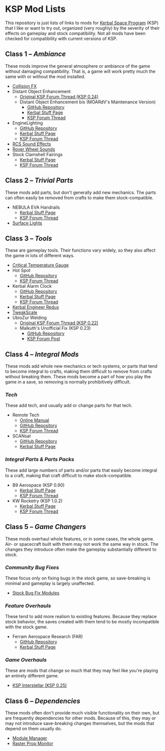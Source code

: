 # KSP Mod Lists
This repository is just lists of links to mods for [Kerbal Space Program](https://kerbalspaceprogram.com/ "Kerbal Space Program") (KSP) that I like or want to try out, organized (very roughly) by the severity of their effects on gameplay and stock compatibility.  Not all mods have been checked for compatibility with current versions of KSP.


## Class 1 – _Ambiance_
These mods improve the general atmosphere or ambiance of the game without damaging compatibility.  That is, a game will work pretty much the same with or without the mod installed.

* [Collision FX](http://forum.kerbalspaceprogram.com/threads/101496-1-0-x-Collision-FX-v3-2-(2015-05-14)-Now-with-EVA-kerbal-sound-effects "KSP Forum Thread")
* Distant Object Enhancement
  - [Original KSP Forum Thread (KSP 0.24)](http://forum.kerbalspaceprogram.com/threads/69907-0-24-Distant-Object-Enhancement-1-3-1-Planets-satellites-in-the-night-sky!-(7-29) "Distant Object Enhancement Original KSP Forum Thread")
  - Distant Object Enhancement bis (MOARdV's Maintenance Version)
    * [GitHub Repository](https://github.com/MOARdV/DistantObject "Distant Object Enhancement bis on GitHub")
    * [Kerbal Stuff Page](https://kerbalstuff.com/mod/403/Distant%20Object%20Enhancement%20bis "Distant Object Enhancement bis on Kerbal Stuff")
    * [KSP Forum Thread](http://forum.kerbalspaceprogram.com/threads/98943 "Distant Object Enhancement bis KSP Forum Thread")
* EngineLighting
  - [GitHub Repository](https://github.com/tatjam/KSP-EngineLight "EngineLighting source on GitHub")
  - [Kerbal Stuff Page](https://kerbalstuff.com/mod/817/EngineLighting "EngineLighting on Kerbal Stuff")
  - [KSP Forum Thread](http://forum.kerbalspaceprogram.com/threads/121987-1-0-4-Engine-Lighting-(1-4-0)-The-Decoupler-Update-(30-June) "KSP Forum Thread")
* [RCS Sound Effects](http://forum.kerbalspaceprogram.com/threads/52896-1-0-x-RCS-Sound-(and-light!)-Effects-(2015-02-01) "KSP Forum Thread")
* [Rover Wheel Sounds](http://forum.kerbalspaceprogram.com/threads/55104-1-0-x-Rover-Wheel-Sounds-v1-1-(2014-09-25) "KSP Forum Thread")
* Stock Clamshell Fairings
  - [Kerbal Stuff Page](https://kerbalstuff.com/mod/878/Stock%20Clamshell%20Fairings "Stock Clamshell Fairings on Kerbal Stuff")
  - [KSP Forum Thread](http://forum.kerbalspaceprogram.com/threads/124031-1-0-4-Stock-Clamshell-Fairings-(June-1) "Stock Clamshell Fairings KSP Forum Thread")


## Class 2 – _Trivial Parts_
These mods add parts, but don't generally add new mechanics.  The parts can often easily be removed from crafts to make them stock-compatible.

* NEBULA EVA Handrails
  - [Kerbal Stuff Page](https://kerbalstuff.com/mod/353/NEBULA%20EVA%20handrails%20pack. "NEBULA EVA Handrails on Kerbal Stuff")
  - [KSP Forum Thread](http://forum.kerbalspaceprogram.com/threads/100531-0-25-NEBULA-space-engineering-EVA-handrails-pack "NEBULA EVA Handrails KSP Forum Thread")
* [Surface Lights](http://forum.kerbalspaceprogram.com/threads/57778-1-0-Surface-Mounted-Stock-Alike-Lights-for-Self-Illumination "KSP Forum Thread")


## Class 3 – _Tools_
These are gameplay tools.  Their functions vary widely, so they also affect the game in lots of different ways.

* [Critical Temperature Gauge](http://forum.kerbalspaceprogram.com/threads/119686-1-0-4-Critical-temperature-gauge "KSP Forum Thread")
* Hot Spot
  - [GitHub Repository](https://github.com/Apokee/HotSpot "Hot Spot source on GitHub")
  - [KSP Forum Thread](http://forum.kerbalspaceprogram.com/threads/123967-1-0-4-0-4-4-Hot-Spot-(formerly-Enhanced-Thermal-Data)-Better-Thermal-Data "Hot Spot KSP Forum Thread")
* Kerbal Alarm Clock
  - [GitHub Repository](https://github.com/TriggerAu/KerbalAlarmClock "Kerbal Alarm Clock source on GitHub")
  - [Kerbal Stuff Page](https://kerbalstuff.com/mod/231/Kerbal%20Alarm%20Clock "Kerbal Alarm Clock on Kerbal Stuff")
  - [KSP Forum Thread](http://forum.kerbalspaceprogram.com/threads/24786-1-0-x-Kerbal-Alarm-Clock-v3-4-0-0-(June-27) "Kerbal Alarm Clock KSP Forum Thread")
* [Kerbal Engineer Redux](http://forum.kerbalspaceprogram.com/threads/18230-1-0-4-Kerbal-Engineer-Redux-v1-0-18-0 "KSP Forum Thread")
* [TweakScale](http://forum.kerbalspaceprogram.com/threads/80234-0-90-TweakScale-Rescale-Everything!-(v1-50-2014-12-24-10-40-UTC) "KSP Forum Thread")
* UbioZur Welding
  - [Original KSP Forum Thread (KSP 0.22)](http://forum.kerbalspaceprogram.com/threads/38577-0-22-UbioZur-Welding-Ltd-2-0-Dev-STOPPED "KSP Forum Thread")
  - Malkuth's Unofficial Fix (KSP 0.23)
    * [GitHub Repository](https://github.com/malkuth1974/unofficailUbioWeld "Malkuth's Unofficial Fix for UbioZur Welding source on GitHub")
    * [KSP Forum Post](http://forum.kerbalspaceprogram.com/threads/38577-0-22-UbioZur-Welding-Ltd-2-0-Playtest-5-Now-In-Game-Tool?p=1002144&viewfull=1#post1002144 "Malkuth's Unofficial Fix for UbioZur Welding KSP Forum Post")


## Class 4 – _Integral Mods_
These mods add whole new mechanics or tech systems, or parts that tend to become integral to crafts, making them difficult to remove from crafts without breaking them.  These mods become a part of how you play the game in a save, so removing is normally prohibitively difficult.

### _Tech_
These add tech, and usually add or change parts for that tech.

* Remote Tech
  - [Online Manual](https://remotetechnologiesgroup.github.io/RemoteTech/ "Remote Tech Main Site")
  - [GitHub Repository](https://github.com/RemoteTechnologiesGroup/RemoteTech "Remote Tech source on GitHub")
  - [KSP Forum Thread](http://forum.kerbalspaceprogram.com/threads/83305-1-0-4-RemoteTech-v1-6-7-2015-06-25 "Remote Tech KSP Forum Thread")
* SCANsat
  - [GitHub Repository](https://github.com/S-C-A-N/SCANsat "SCANsat source on GitHub")
  - [Kerbal Stuff Page](https://kerbalstuff.com/mod/249/SCANsat "SCANsat on Kerbal Stuff")

### _Integral Parts & Parts Packs_
These add large numbers of parts and/or parts that easily become integral to a craft, making that craft difficult to make stock-compatible.

* B9 Aerospace (KSP 0.90)
  - [Kerbal Stuff Page](http://beta.kerbalstuff.com/mod/132/B9%20Aerospace%20Pack "B9 Aerospace on Kerbal Stuff")
  - [KSP Forum Thread](http://forum.kerbalspaceprogram.com/threads/92630-0-90-B9-Aerospace-Release-5-2-8-(updated-30-12-14) "B9 Aerospace KSP Forum Thread")
* KW Rocketry (KSP 1.0.2)
  - [Kerbal Stuff Page](https://kerbalstuff.com/mod/67/KW%20Rocketry "KW Rocketry on Kerbal Stuff")
  - [KSP Forum Thread](http://forum.kerbalspaceprogram.com/threads/51037-1-02-KW-Rocketry-v2-7-Available-1-02-Compatibility!-16-05-2015 "KW Rocketry KSP Forum Thread")


## Class 5 – _Game Changers_
These mods overhaul whole features, or in some cases, the whole game.  Air- or spacecraft built with them may not work the same way in stock.  The changes they introduce often make the gameplay substantially different to stock.

### _Community Bug Fixes_
These focus only on fixing bugs in the stock game, so save-breaking is minimal and gameplay is largely unaffected.

* [Stock Bug Fix Modules](http://forum.kerbalspaceprogram.com/threads/97285-KSP-v1-0-4-Stock-Bug-Fix-Modules-(Release-v1-0-4b-2-1-Aug-15) "KSP Forum Thread")

### _Feature Overhauls_
These tend to add more realism to existing features.  Because they replace stock behavior, the saves created with them tend to be mostly incompatible with the stock game.

* Ferram Aerospace Research (FAR)
  - [GitHub Repository](https://github.com/ferram4/Ferram-Aerospace-Research "Ferram Aerospace Research Source on GitHub")
  - [Kerbal Stuff Page](https://kerbalstuff.com/mod/52/Ferram%20Aerospace%20Research "Ferram Aerospace Research on Kerbal Stuff")

### _Game Overhauls_
These are mods that change so much that they may feel like you're playing an entirely different game.

* [KSP Interstellar (KSP 0.25)](http://forum.kerbalspaceprogram.com/threads/43839-0-25-KSP-Interstellar-(Magnetic-Nozzles-ISRU-Revamp)-Version-0-13 "KSP Forum Thread")


## Class 6 – _Dependencies_
These mods often don't provide much visible functionality on their own, but are frequently dependencies for other mods.  Because of this, they may or may not introduce save-breaking changes themselves, but the mods that depend on them usually do.

* [Module Manager](http://forum.kerbalspaceprogram.com/threads/55219-1-0-x-Module-Manager-2-6-7-(August-4th)-With-more-SHA256 "KSP Forum Thread")
* [Raster Prop Monitor](http://forum.kerbalspaceprogram.com/threads/117471-1-0-RasterPropMonitor-still-putting-the-A-in-IVA "KSP Forum Thread")
